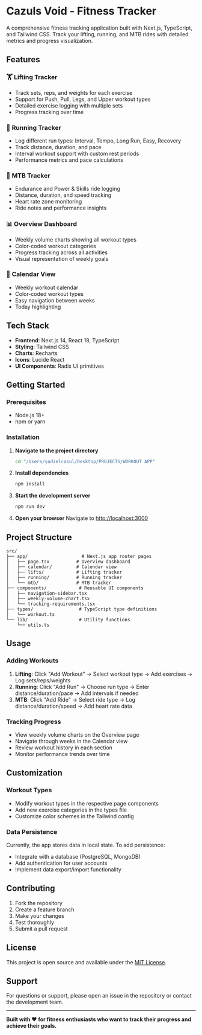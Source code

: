 # Cazuls Void - Fitness Tracker

A comprehensive fitness tracking application built with Next.js, TypeScript, and Tailwind CSS. Track your lifting, running, and MTB rides with detailed metrics and progress visualization.

## Features

### 🏋️ **Lifting Tracker**
- Track sets, reps, and weights for each exercise
- Support for Push, Pull, Legs, and Upper workout types
- Detailed exercise logging with multiple sets
- Progress tracking over time

### 🏃 **Running Tracker**
- Log different run types: Interval, Tempo, Long Run, Easy, Recovery
- Track distance, duration, and pace
- Interval workout support with custom rest periods
- Performance metrics and pace calculations

### 🚵 **MTB Tracker**
- Endurance and Power & Skills ride logging
- Distance, duration, and speed tracking
- Heart rate zone monitoring
- Ride notes and performance insights

### 📊 **Overview Dashboard**
- Weekly volume charts showing all workout types
- Color-coded workout categories
- Progress tracking across all activities
- Visual representation of weekly goals

### 📅 **Calendar View**
- Weekly workout calendar
- Color-coded workout types
- Easy navigation between weeks
- Today highlighting

## Tech Stack

- **Frontend**: Next.js 14, React 18, TypeScript
- **Styling**: Tailwind CSS
- **Charts**: Recharts
- **Icons**: Lucide React
- **UI Components**: Radix UI primitives

## Getting Started

### Prerequisites
- Node.js 18+ 
- npm or yarn

### Installation

1. **Navigate to the project directory**
   ```bash
   cd "/Users/yadielcasul/Desktop/PROJECTS/WORKOUT APP"
   ```

2. **Install dependencies**
   ```bash
   npm install
   ```

3. **Start the development server**
   ```bash
   npm run dev
   ```

4. **Open your browser**
   Navigate to [http://localhost:3000](http://localhost:3000)

## Project Structure

```
src/
├── app/                    # Next.js app router pages
│   ├── page.tsx          # Overview dashboard
│   ├── calendar/         # Calendar view
│   ├── lifts/            # Lifting tracker
│   ├── running/          # Running tracker
│   └── mtb/              # MTB tracker
├── components/            # Reusable UI components
│   ├── navigation-sidebar.tsx
│   ├── weekly-volume-chart.tsx
│   └── tracking-requirements.tsx
├── types/                 # TypeScript type definitions
│   └── workout.ts
└── lib/                   # Utility functions
    └── utils.ts
```

## Usage

### Adding Workouts

1. **Lifting**: Click "Add Workout" → Select workout type → Add exercises → Log sets/reps/weights
2. **Running**: Click "Add Run" → Choose run type → Enter distance/duration/pace → Add intervals if needed
3. **MTB**: Click "Add Ride" → Select ride type → Log distance/duration/speed → Add heart rate data

### Tracking Progress

- View weekly volume charts on the Overview page
- Navigate through weeks in the Calendar view
- Review workout history in each section
- Monitor performance trends over time

## Customization

### Workout Types
- Modify workout types in the respective page components
- Add new exercise categories in the types file
- Customize color schemes in the Tailwind config

### Data Persistence
Currently, the app stores data in local state. To add persistence:
- Integrate with a database (PostgreSQL, MongoDB)
- Add authentication for user accounts
- Implement data export/import functionality

## Contributing

1. Fork the repository
2. Create a feature branch
3. Make your changes
4. Test thoroughly
5. Submit a pull request

## License

This project is open source and available under the [MIT License](LICENSE).

## Support

For questions or support, please open an issue in the repository or contact the development team.

---

**Built with ❤️ for fitness enthusiasts who want to track their progress and achieve their goals.**
